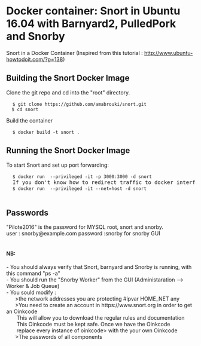# Docker container: Snort in Ubuntu 16.04 with Barnyard2, PulledPork and Snorby
Snort in a Docker Container
(Inspired from this tutorial :
http://www.ubuntu-howtodoit.com/?p=138)

<h2>Building the Snort Docker Image</h2>

Clone the git repo and cd into the "root" directory.

<pre>
  <code>$ git clone https://github.com/amabrouki/snort.git
  $ cd snort</code>
</pre>

Build the container

<pre>
  <code>$ docker build -t snort .</code>
</pre>

<h2>Running the Snort Docker Image</h2>
 To start Snort and set up port forwarding:
<pre>
  <code>$ docker run  --privileged -it -p 3000:3000 -d snort</code>
  If you don't know how to redirect traffic to docker interface, this command allow the container a full access to host network interfaces 
  <code>$ docker run  --privileged -it --net=host -d snort</code>
  
</pre>

<h2>Passwords</h2>
<div>"Pilote2016" is the password for MYSQL root, snort and snorby. </div>
<div>  user : snorby@example.com  password :snorby    for snorby GUI </div>

<br>

<h4>NB:</h4>
 <div> - You should always verify that Snort, barnyard and Snorby is running, with this command "ps -a" </div>
 <div> - You should run the "Snorby Worker" from the GUI (Administaration --> Worker & Job Queue) </div>
 <div> - You sould modify : </div>
        <div>&nbsp;&nbsp;&nbsp;&nbsp;&nbsp;&nbsp;>the network addresses you are protecting #ipvar HOME_NET any </div>
        <div>&nbsp;&nbsp;&nbsp;&nbsp;&nbsp;&nbsp;>You need to create an account in https://www.snort.org in order to get an Oinkcode </div> <div>&nbsp;&nbsp;&nbsp;&nbsp;&nbsp;&nbsp; This will allow you to download the regular rules and documentation </div>           
        <div>&nbsp;&nbsp;&nbsp;&nbsp;&nbsp;&nbsp; This Oinkcode must be kept safe. Once we have the Oinkcode </div> 
        <div>&nbsp;&nbsp;&nbsp;&nbsp;&nbsp;&nbsp; replace every instance of oinkcode> with the your own Oinkcode </div>
        <div>&nbsp;&nbsp;&nbsp;&nbsp;&nbsp;&nbsp;>The passwords of all components </div>
